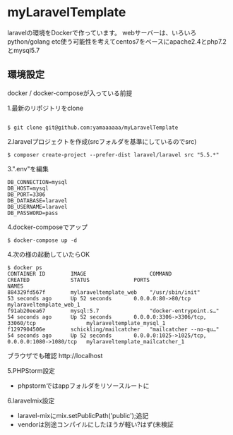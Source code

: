 

# myLaravelTemplate

laravelの環境をDockerで作っています。
webサーバーは、いろいろpython/golang etc使う可能性を考えてcentos7をベースにapache2.4とphp7.2とmysql5.7

## 環境設定

docker / docker-composeが入っている前提  

1.最新のリポジトリをclone

```

$ git clone git@github.com:yamaaaaaa/myLaravelTemplate

```

2.laravelプロジェクトを作成(srcフォルダを基準にしているのでsrc)

```
$ composer create-project --prefer-dist laravel/laravel src "5.5.*"
```

3.".env"を編集

```
DB_CONNECTION=mysql
DB_HOST=mysql
DB_PORT=3306
DB_DATABASE=laravel
DB_USERNAME=laravel
DB_PASSWORD=pass
```

4.docker-composeでアップ

```
$ docker-compose up -d
```

4.次の様の起動していたらOK

```
$ docker ps
CONTAINER ID        IMAGE                    COMMAND                  CREATED             STATUS              PORTS                                            NAMES
884329fd567f        mylaraveltemplate_web    "/usr/sbin/init"         53 seconds ago      Up 52 seconds       0.0.0.0:80->80/tcp                               mylaraveltemplate_web_1
f91ab20eea67        mysql:5.7                "docker-entrypoint.s…"   54 seconds ago      Up 52 seconds       0.0.0.0:3306->3306/tcp, 33060/tcp                mylaraveltemplate_mysql_1
f1297904506e        schickling/mailcatcher   "mailcatcher --no-qu…"   54 seconds ago      Up 52 seconds       0.0.0.0:1025->1025/tcp, 0.0.0.0:1080->1080/tcp   mylaraveltemplate_mailcatcher_1
```

ブラウザでも確認
http://localhost

5.PHPStorm設定

- phpstormではappフォルダをリソースルートに

6.laravelmix設定

- laravel-mixにmix.setPublicPath('public');追記
- vendorは別途コンパイルにしたほうが軽い?はず(未検証



